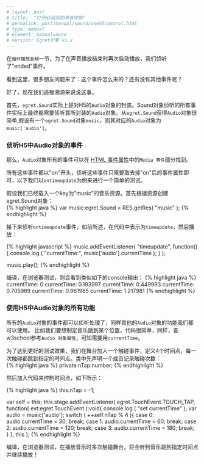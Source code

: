 ```yaml
---
# layout: post
# title:  "打开H5级别的声音控制"
# permalink: post/manual/sound/useh5control.html
# type: manual
# element: manualsound
# version: Egret引擎 v1.x
---
```

     
在`循环播放音频`一节，为了在声音播放结束时再次启动播放，我们侦听了"ended"事件。      
     
看到这里，很多朋友问题来了：这个事件怎么来的？还有没有其他事件呢？     
     
好了，现在我们追根溯源来说说这事。     
     
首先，`egret.Sound`实际上是对H5的`Audio`对象的封装。Sound对象侦听的所有事件实际上最终都需要侦听其所封装的`Audio`对象。从`egret.Sound`获得`Audio`对象很简单,假设有一个`egret.Sound`对象`music`，则其对应的`Audio`对象为`music['audio']`。     
     
### 侦听H5中Audio对象的事件
那么，`Audio`对象所有的事件可以在 <a href="http://w3school.com.cn/tags/html_ref_eventattributes.asp" target="_blank">HTML 事件属性</a>中的`Media 事件`部分找到。    
     
所有这些事件都以"on"开头，侦听这些事件只需要取去掉"on"后的事件属性即可，以下我们以`ontimeupdate`为例来进行一个简单的测试。     
     
假设我们已经载入一个key为"music"的音乐资源。首先根据资源创建egret.Sound对象：     
{% highlight java %}
var music:egret.Sound = RES.getRes( "music" );
{% endhighlight %}
     
接下来侦听`ontimeupdate`事件，如前所述，在代码中表示为`timeupdate`，然后播放：
    
{% highlight javascript %}
music.addEventListener( "timeupdate", function(){
    console.log ( "currentTime:", music['audio'].currentTime );
} );
   
music.play();
{% endhighlight %}

编译，在浏览器测试，则会看到类似如下的console输出：
{% highlight java %}
currentTime: 0
currentTime: 0.193997
currentTime: 0.449993
currentTime: 0.705989
currentTime: 0.961985
currentTime: 1.217981
{% endhighlight %}

### 使用H5中Audio对象的所有功能
所有的`Audio`对象的事件都可以侦听处理了，同样其他的`Audio`对象的功能我们都可以使用。
比如我们要想制定音乐跳到某个位置，代码很简单，同样，查w3school参考`Audio 对象属性`，可知需要用`currentTime`。   
 
为了达到更好的测试效果，我们在舞台加入一个触碰事件，定义4个时间点，每一次触碰都跳到指定的时间点。类中先声明一个成员记录触碰次数：    
{% highlight java %}
private nTap:number;
{% endhighlight %}
     
     
然后加入代码来控制时间点，如下所示：      
     
{% highlight java %}
this.nTap = -1;

var self = this;
this.stage.addEventListener( egret.TouchEvent.TOUCH_TAP, function( evt:egret.TouchEvent ):void{
    console.log ( "set currentTime" );
    var audio = music['audio'];
    switch ( ++self.nTap % 4 ){
        case 0:
            audio.currentTime = 30;
            break;
        case 1:
            audio.currentTime = 60;
            break;
        case 2:
            audio.currentTime = 120;
            break;
        case 3:
            audio.currentTime = 180;
            break;
    }
}, this );
{% endhighlight %}
   
   
编译，在浏览器测试，在播放音乐时多次触碰舞台，将会听到音乐跳到指定时间点并继续播放！   
    
     



